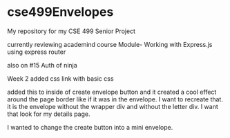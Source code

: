 # cse499Envelopes
My repository for my CSE 499 Senior Project

currently reviewing academind course
Module- Working with Express.js  using express router

also on #15 Auth of ninja

Week 2
added css link with basic css

added this to inside of create envelope button and it created a cool effect around the page border like if it was in the envelope.  I want to recreate that. it is the envelope without the wrapper div and without the letter div.  I want that look for my details page.
<div class="lid one"></div>
    <div class="lid two"></div>
    <div class="envelope"></div>

I wanted to change the create button into a mini envelope.
        
